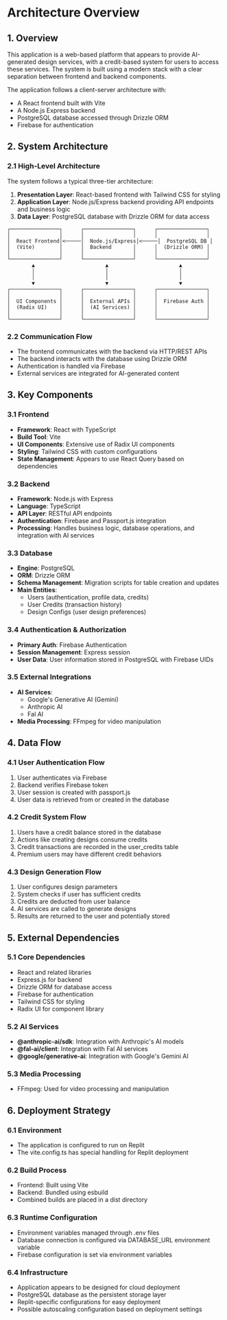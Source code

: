 # Architecture Overview

## 1. Overview

This application is a web-based platform that appears to provide AI-generated design services, with a credit-based system for users to access these services. The system is built using a modern stack with a clear separation between frontend and backend components.

The application follows a client-server architecture with:
- A React frontend built with Vite
- A Node.js Express backend
- PostgreSQL database accessed through Drizzle ORM
- Firebase for authentication

## 2. System Architecture

### 2.1 High-Level Architecture

The system follows a typical three-tier architecture:

1. **Presentation Layer**: React-based frontend with Tailwind CSS for styling
2. **Application Layer**: Node.js/Express backend providing API endpoints and business logic
3. **Data Layer**: PostgreSQL database with Drizzle ORM for data access

```
┌────────────────┐      ┌────────────────┐      ┌────────────────┐
│                │      │                │      │                │
│  React Frontend│<─────│  Node.js/Express│<─────│  PostgreSQL DB │
│  (Vite)        │      │  Backend       │      │  (Drizzle ORM) │
│                │      │                │      │                │
└────────────────┘      └────────────────┘      └────────────────┘
        ▲                       ▲                       ▲
        │                       │                       │
        │                       │                       │
        ▼                       ▼                       ▼
┌────────────────┐      ┌────────────────┐      ┌────────────────┐
│                │      │                │      │                │
│  UI Components │      │  External APIs │      │  Firebase Auth │
│  (Radix UI)    │      │  (AI Services) │      │                │
│                │      │                │      │                │
└────────────────┘      └────────────────┘      └────────────────┘
```

### 2.2 Communication Flow

- The frontend communicates with the backend via HTTP/REST APIs
- The backend interacts with the database using Drizzle ORM
- Authentication is handled via Firebase
- External services are integrated for AI-generated content

## 3. Key Components

### 3.1 Frontend

- **Framework**: React with TypeScript
- **Build Tool**: Vite
- **UI Components**: Extensive use of Radix UI components
- **Styling**: Tailwind CSS with custom configurations
- **State Management**: Appears to use React Query based on dependencies

### 3.2 Backend

- **Framework**: Node.js with Express
- **Language**: TypeScript
- **API Layer**: RESTful API endpoints
- **Authentication**: Firebase and Passport.js integration
- **Processing**: Handles business logic, database operations, and integration with AI services

### 3.3 Database

- **Engine**: PostgreSQL
- **ORM**: Drizzle ORM
- **Schema Management**: Migration scripts for table creation and updates
- **Main Entities**:
  - Users (authentication, profile data, credits)
  - User Credits (transaction history)
  - Design Configs (user design preferences)

### 3.4 Authentication & Authorization

- **Primary Auth**: Firebase Authentication
- **Session Management**: Express session
- **User Data**: User information stored in PostgreSQL with Firebase UIDs

### 3.5 External Integrations

- **AI Services**:
  - Google's Generative AI (Gemini)
  - Anthropic AI
  - Fal AI
- **Media Processing**: FFmpeg for video manipulation

## 4. Data Flow

### 4.1 User Authentication Flow

1. User authenticates via Firebase
2. Backend verifies Firebase token
3. User session is created with passport.js
4. User data is retrieved from or created in the database

### 4.2 Credit System Flow

1. Users have a credit balance stored in the database
2. Actions like creating designs consume credits
3. Credit transactions are recorded in the user_credits table
4. Premium users may have different credit behaviors

### 4.3 Design Generation Flow

1. User configures design parameters
2. System checks if user has sufficient credits
3. Credits are deducted from user balance
4. AI services are called to generate designs
5. Results are returned to the user and potentially stored

## 5. External Dependencies

### 5.1 Core Dependencies

- React and related libraries
- Express.js for backend
- Drizzle ORM for database access
- Firebase for authentication
- Tailwind CSS for styling
- Radix UI for component library

### 5.2 AI Services

- **@anthropic-ai/sdk**: Integration with Anthropic's AI models
- **@fal-ai/client**: Integration with Fal AI services
- **@google/generative-ai**: Integration with Google's Gemini AI

### 5.3 Media Processing

- FFmpeg: Used for video processing and manipulation

## 6. Deployment Strategy

### 6.1 Environment

- The application is configured to run on Replit
- The vite.config.ts has special handling for Replit deployment

### 6.2 Build Process

- Frontend: Built using Vite
- Backend: Bundled using esbuild
- Combined builds are placed in a dist directory

### 6.3 Runtime Configuration

- Environment variables managed through .env files
- Database connection is configured via DATABASE_URL environment variable
- Firebase configuration is set via environment variables

### 6.4 Infrastructure

- Application appears to be designed for cloud deployment
- PostgreSQL database as the persistent storage layer
- Replit-specific configurations for easy deployment
- Possible autoscaling configuration based on deployment settings